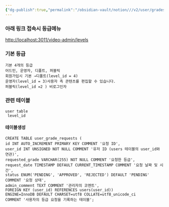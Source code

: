 ```yaml
---
{"dg-publish":true,"permalink":"/obsidian-vault/notion///v2/user/grades/"}
---
```



### 아래 링크 접속시  등급메뉴 
[http://localhost:3011/video-admin/levels](http://localhost:3011/video-admin/levels)


### 기본 등급
	기본 4개의 등급
	어드민, 운영자, 디폴트, 퍼블릭
	회원가입시 기본 →디폴트(level_id = 4)
	운영자(level_id = 3)사용자 측 콘텐츠를 편집할 수 있습니다.
	퍼블릭(level_id =2 ) 비로그인자

### 관련 테이블
	user table 
	 level_id


  

#### 테이블생성 

```
CREATE TABLE user_grade_requests (     
id INT AUTO_INCREMENT PRIMARY KEY COMMENT '요청 ID',     
user_id INT UNSIGNED NOT NULL COMMENT '유저 ID (users 테이블의 user_id와 연관)',     
requested_grade VARCHAR(255) NOT NULL COMMENT '요청한 등급',     
request_date TIMESTAMP DEFAULT CURRENT_TIMESTAMP COMMENT '요청 날짜 및 시간',     
status ENUM('PENDING', 'APPROVED', 'REJECTED') DEFAULT 'PENDING' 
COMMENT '요청 상태',    
admin_comment TEXT COMMENT '관리자의 코멘트',     
FOREIGN KEY (user_id) REFERENCES users(user_id)) 
ENGINE=InnoDB DEFAULT CHARSET=utf8 COLLATE=utf8_unicode_ci 
COMMENT '사용자의 등급 요청을 기록하는 테이블';
```

  

